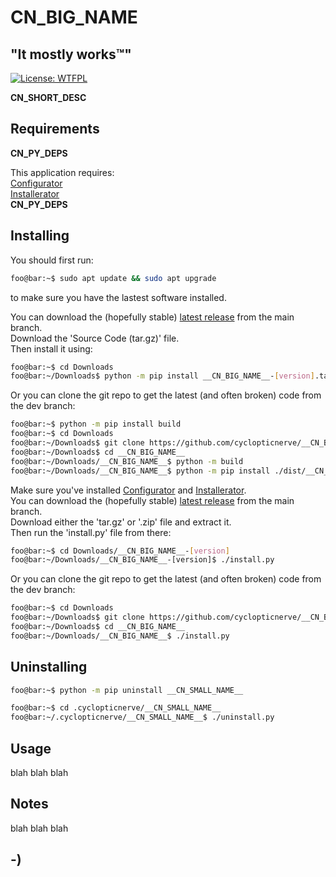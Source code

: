 <!----------------------------------------------------------------------------->
<!-- Project : __CN_BIG_NAME__                                 /          \  -->
<!-- Filename: README.md                                      |     ()     | -->
<!-- Date    : __CN_DATE__                                    |            | -->
<!-- Author  : cyclopticnerve                                 |   \____/   | -->
<!-- License : WTFPLv2                                         \          /  -->
<!----------------------------------------------------------------------------->

# __CN_BIG_NAME__

## "It mostly works™"

[![License: WTFPL](https://img.shields.io/badge/License-WTFPL-brightgreen.svg)](http://www.wtfpl.net/about/)

__CN_SHORT_DESC__

<!-- ![Screenshot](misc/screenshot.jpg) -->

## Requirements

<!-- __CN_MOD_START__ -->
__CN_PY_DEPS__
<!-- __CN_MOD_END__ -->
<!-- __CN_APP_START__ -->
This application requires:<br>
[Configurator](https://github.com/cyclopticnerve/Configurator)<br>
[Installerator](https://github.com/cyclopticnerve/Installerator)<br>
__CN_PY_DEPS__
<!-- __CN_APP_END__ -->

## Installing

You should first run:

```bash
foo@bar:~$ sudo apt update && sudo apt upgrade
```

to make sure you have the lastest software installed.

<!-- __CN_MOD_START__ -->
You can download the (hopefully stable) 
[latest release](https://github.com/cyclopticnerve/__CN_BIG_NAME__/releases/latest) 
from the main branch. <br>
Download the 'Source Code (tar.gz)' file. <br>
Then install it using:

```bash
foo@bar:~$ cd Downloads
foo@bar:~/Downloads$ python -m pip install __CN_BIG_NAME__-[version].tar.gz
```

Or you can clone the git repo to get the latest (and often broken) code 
from the dev branch:

```bash
foo@bar:~$ python -m pip install build
foo@bar:~$ cd Downloads
foo@bar:~/Downloads$ git clone https://github.com/cyclopticnerve/__CN_BIG_NAME__
foo@bar:~/Downloads$ cd __CN_BIG_NAME__
foo@bar:~/Downloads/__CN_BIG_NAME__$ python -m build
foo@bar:~/Downloads/__CN_BIG_NAME__$ python -m pip install ./dist/__CN_SMALL_NAME__-[version].tar.gz -r ./requirements.txt
```
<!-- __CN_MOD_END__ -->
<!-- __CN_APP_START__ -->
Make sure you've installed 
[Configurator](https://github.com/cyclopticnerve/Configurator)
and 
[Installerator](https://github.com/cyclopticnerve/Installerator).<br>
You can download the (hopefully stable)
[latest release](https://github.com/cyclopticnerve/__CN_BIG_NAME__/releases/latest) 
from the main branch.<br>
Download either the 'tar.gz' or '.zip' file and extract it.<br>
Then run the 'install.py' file from there:

```bash
foo@bar:~$ cd Downloads/__CN_BIG_NAME__-[version]
foo@bar:~/Downloads/__CN_BIG_NAME__-[version]$ ./install.py
```

Or you can clone the git repo to get the latest (and often broken) code 
from the dev branch:

```bash
foo@bar:~$ cd Downloads
foo@bar:~/Downloads$ git clone https://github.com/cyclopticnerve/__CN_BIG_NAME__
foo@bar:~/Downloads$ cd __CN_BIG_NAME__
foo@bar:~/Downloads/__CN_BIG_NAME__$ ./install.py
```
<!-- __CN_APP_END__ -->

## Uninstalling

<!-- __CN_MOD_START__ -->
```bash
foo@bar:~$ python -m pip uninstall __CN_SMALL_NAME__
```
<!-- __CN_MOD_END__ -->
<!-- __CN_APP_START__ -->
```bash
foo@bar:~$ cd .cyclopticnerve/__CN_SMALL_NAME__
foo@bar:~/.cyclopticnerve/__CN_SMALL_NAME__$ ./uninstall.py
```
<!-- __CN_APP_END__ -->

## Usage

blah blah blah

## Notes

blah blah blah

## -)
<!-- -) -->

